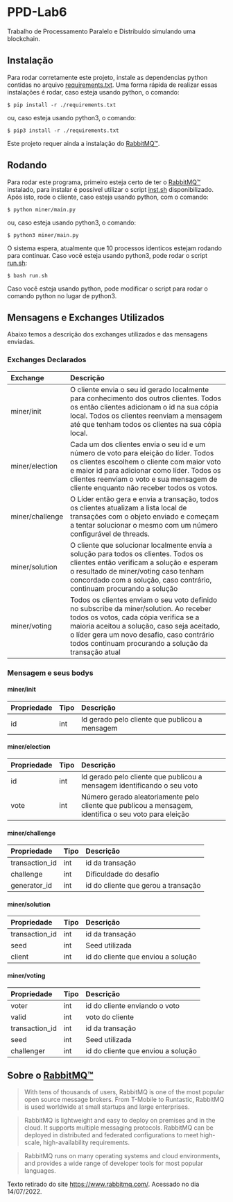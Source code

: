 # PPD-Lab6

Trabalho de Processamento Paralelo e Distribuído simulando uma blockchain.

## Instalação

Para rodar corretamente este projeto, instale as dependencias python contidas no arquivo [requirements.txt](./requirements.txt). Uma forma rápida de realizar essas instalações é rodar, caso esteja usando python, o comando:

`$ pip install -r ./requirements.txt`

ou, caso esteja usando python3, o comando:

`$ pip3 install -r ./requirements.txt`

Este projeto requer ainda a instalação do [RabbitMQ&trade;](https://www.rabbitmq.com/).

## Rodando

Para rodar este programa, primeiro esteja certo de ter o [RabbitMQ&trade;](https://www.rabbitmq.com/) instalado, para instalar é possível utilizar o script [inst.sh](./inst.sh) disponibilizado. Após isto, rode o cliente, caso esteja usando python, com o comando:

`$ python miner/main.py`

ou, caso esteja usando python3, o comando:

`$ python3 miner/main.py`

O sistema espera, atualmente que 10 processos identicos estejam rodando para continuar. Caso você esteja usando python3, pode rodar o script [run.sh](./run.sh):

`$ bash run.sh`

Caso você esteja usando python, pode modificar o script para rodar o comando python no lugar de python3.


## Mensagens e Exchanges Utilizados

Abaixo temos a descrição dos exchanges utilizados e das mensagens enviadas.

### Exchanges Declarados
| Exchange        | Descrição                      |
|:----------------|:---------------------------------|
| miner/init      | O cliente envia o seu id gerado localmente para conhecimento dos outros clientes. Todos os então clientes adicionam o id na sua cópia local. Todos os clientes reenviam a mensagem até que tenham todos os clientes na sua cópia local. |
| miner/election  | Cada um dos clientes envia o seu id e um número de voto para eleição do líder. Todos os clientes escolhem o cliente com maior voto e maior id para adicionar como líder. Todos os clientes reenviam o voto e sua mensagem de cliente enquanto não receber todos os votos. |
| miner/challenge | O Líder então gera e envia a transação, todos os clientes atualizam a lista local de transações com o objeto enviado e começam a tentar solucionar o mesmo com um número configurável de threads. |
| miner/solution  | O cliente que solucionar localmente envia a solução para todos os clientes. Todos os clientes então verificam a solução e esperam o resultado de miner/voting caso tenham concordado com a solução, caso contrário, continuam procurando a solução  |
| miner/voting    | Todos os clientes enviam o seu voto definido no subscribe da miner/solution. Ao receber todos os votos, cada cópia verifica se a maioria aceitou a solução, caso seja aceitado, o líder gera um novo desafio, caso contrário todos continuam procurando a solução da transação atual  |

### Mensagem e seus bodys

#### miner/init

| Propriedade | Tipo | Descrição                                      |
|:------------|:-----|:-----------------------------------------------|
| id          | int  | Id gerado pelo cliente que publicou a mensagem |


#### miner/election

| Propriedade | Tipo | Descrição                                                                                             |
|:------------|:-----|:------------------------------------------------------------------------------------------------------|
| id          | int  | Id gerado pelo cliente que publicou a mensagem identificando o seu voto                               |
| vote        | int  | Número gerado aleatoriamente pelo cliente que publicou a mensagem, identifica o seu voto para eleição |

#### miner/challenge

| Propriedade    | Tipo | Descrição                           |
|:---------------|:-----|:------------------------------------|
| transaction_id | int  | id da transação                     |
| challenge      | int  | Dificuldade do desafio              |
| generator_id   | int  | id do cliente que gerou a transação |

#### miner/solution

| Propriedade    | Tipo | Descrição                          |
|:---------------|:-----|:-----------------------------------|
| transaction_id | int  | id da transação                    |
| seed           | int  | Seed utilizada                     |
| client         | int  | id do cliente que enviou a solução |

#### miner/voting

| Propriedade    | Tipo | Descrição                          |
|:---------------|:-----|:-----------------------------------|
| voter          | int  | id do cliente enviando o voto      |
| valid          | int  | voto do cliente                    |
| transaction_id | int  | id da transação                    |
| seed           | int  | Seed utilizada                     |
| challenger     | int  | id do cliente que enviou a solução |


## Sobre o [RabbitMQ&trade;](https://www.rabbitmq.com/)

> With tens of thousands of users, RabbitMQ is one of the most popular open source message brokers. From T-Mobile to Runtastic, RabbitMQ is used worldwide at small startups and large enterprises.

> RabbitMQ is lightweight and easy to deploy on premises and in the cloud. It supports multiple messaging protocols. RabbitMQ can be deployed in distributed and federated configurations to meet high-scale, high-availability requirements.

> RabbitMQ runs on many operating systems and cloud environments, and provides a wide range of developer tools for most popular languages.

Texto retirado do site https://www.rabbitmq.com/. Acessado no dia 14/07/2022.
